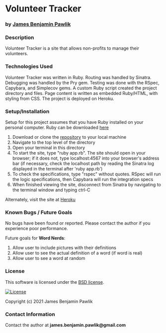 # __Volunteer Tracker__

### by [James Benjamin Pawlik](http://github.com/jbpawlik)

### __Description__
Volunteer Tracker is a site that allows non-profits to manage their volunteers.


### __Technologies Used__
Volunteer Tracker was written in Ruby. Routing was handled by Sinatra. Debugging was handled by the Pry gem. Testing was done with the RSpec, Capybara, and Simplecov gems. A custom Ruby script created the project directory and files. Page content is written as embedded Ruby/HTML, with styling from CSS. The project is deployed on Heroku.

### __Setup/Installation__
Setup for this project assumes that you have Ruby installed on your personal computer. Ruby can be downloaded [here](https://www.ruby-lang.org/en/downloads/)
1. Download or clone the [repository](http://github.com/jbpawlik/word_nerds) to your local machine
2. Navigate to the top level of the directory
3. Open your terminal in this directory
4. To start the site, type "ruby app.rb". The site should open in your browser; if it does not, type localhost:4567 into your browser's address bar (if necessary, check the localhost path by reading the Sinatra log displayed in the terminal after 'ruby app.rb')
5. To check the specifications, type "rspec" without quotes. RSpec will run the logic specifications, then Capybara will run the integration specs
6. When finished viewing the site, disconnect from Sinatra by navigating to the terminal window and typing ctrl-C

Alternately, visit the site at [Heroku](https://volunteertracker.herokuapp.com)

### __Known Bugs / Future Goals__
No bugs have been found or reported. Please contact the author if you experience poor performance.

Future goals for __Word Nerds__:
1. Allow user to include pictures with their definitions
2. Allow user to see the actual definition of a word (if word is real)
3. Allow user to see a word at random

### __License__
This software is licensed under the [BSD license](license.txt).

[![License](https://img.shields.io/badge/License-BSD%202--Clause-orange.svg)](https://opensource.org/licenses/BSD-2-Clause)

Copyright (c) 2021 James Benjamin Pawlik

### __Contact Information__
Contact the author at __james.benjamin.pawlik@gmail.com__
